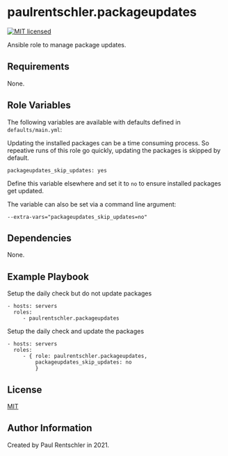 paulrentschler.packageupdates
=============================

[![MIT licensed][mit-badge]][mit-link]

Ansible role to manage package updates.

Requirements
------------

None.


Role Variables
--------------

The following variables are available with defaults defined in `defaults/main.yml`:

Updating the installed packages can be a time consuming process. So repeative runs of this role go quickly, updating the packages is skipped by default.

    packageupdates_skip_updates: yes

Define this variable elsewhere and set it to `no` to ensure installed packages get updated.

The variable can also be set via a command line argument:

    --extra-vars="packageupdates_skip_updates=no"


Dependencies
------------

None.


Example Playbook
----------------

Setup the daily check but do not update packages

    - hosts: servers
      roles:
         - paulrentschler.packageupdates

Setup the daily check and update the packages

    - hosts: servers
      roles:
         - { role: paulrentschler.packageupdates,
             packageupdates_skip_updates: no
             }


License
-------

[MIT][mit-link]


Author Information
------------------

Created by Paul Rentschler in 2021.


[mit-badge]: https://img.shields.io/badge/license-MIT-blue.svg
[mit-link]: https://github.com/paulrentschler/ansible-role-packageupdates/blob/master/LICENSE
